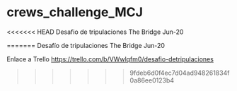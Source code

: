 # crews_challenge_MCJ
<<<<<<< HEAD
Desafio de tripulaciones The Bridge Jun-20



=======
Desafío de tripulaciones The Bridge Jun-20

Enlace a Trello
https://trello.com/b/VWwlqfm0/desafio-detripulaciones
>>>>>>> 9fdeb6d0f4ec7d04ad948261834f0a86ee0123b4

